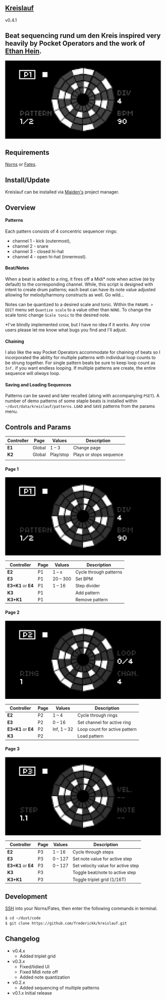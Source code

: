 [Kreislauf](https://norns.community/en/authors/frederickk/kreislauf)
---

v0.4.1

## Beat sequencing rund um den Kreis inspired very heavily by Pocket Operators and the work of [Ethan Hein](http://www.ethanhein.com/).

![Kreislauf UI](./.assets/kreislauf.gif)

## Requirements

[Norns](https://monome.org/norns) or [Fates](https://llllllll.co/t/fates-a-diy-norns-dac-board-for-raspberry-pi/22999).


## Install/Update

Kreislauf can be installed via [Maiden's](https://norns.local/maiden) project manager.


## Overview

#### Patterns

Each pattern consists of 4 concentric sequencer rings:

- channel 1 - kick (outermost),
- channel 2 - snare
- channel 3 - closed hi-hat
- channel 4 - open hi-hat (innermost).



#### Beat/Notes

When a beat is added to a ring, it fires off a Midi* note when active (`60` by default) to the corresponding channel. While, this script is designed with intent to create drum patterns; each beat can have its note value adjusted allowing for melody/harmony constructs as well. Go wild...

Notes can be quantized to a desired scale and tonic. Within the `PARAMS > EDIT` menu set `Quantize scale` to a value other than `NONE`. To change the scale tonic change `Scale tonic` to the desired note.

*I've blindly implemented crow, but I have no idea if it works. Any crow users please let me know what bugs you find and I'll adjust.

#### Chaining

I also like the way Pocket Operators accommodate for chaining of beats so I incorporated the ability for multiple patterns with individual loop counts to be strung together. For single pattern beats be sure to keep loop count as `Inf.` if you want endless looping. If multiple patterns are create, the entire sequence will *always* loop.

#### Saving and Loading Sequences

Patterns can be saved and later recalled (along with accompanying `PSET`). A number of demo patterns of some staple beats is installed within `~/dust/data/kreislauf/patterns`. `LOAD` and `SAVE` patterns from the params menu.


<!-- WIP
## Demo

Here's a brief video showing a workflow with the OP-Z.

[ video ]
-->

## Controls and Params

| Controller          | Page   | Values      | Description                        |
| ------------------- | ------ | ----------- | ---------------------------------- |
| **E1**              | Global | 1 – 3       | Change page                        |
| **K2**              | Global | Play/stop   | Plays or stops sequence            |
|                     |        |             |                                    |

#### Page 1

![Kreislauf page 1 screenshot](./.assets/kreislauf-1.png)

| Controller          | Page   | Values      | Description                        |
| ------------------- | ------ | ----------- | ---------------------------------- |
| **E2**              | P1     | 1 – x       | Cycle through patterns             |
| **E3**              | P1     | 20 – 300    | Set BPM                            |
| **E3+K1** or **E4** | P1     | 1 – 16      | Step divider                       |
| **K3**              | P1     |             | Add pattern                        |
| **K3+K1**           | P1     |             | Remove pattern                     |

#### Page 2

![Kreislauf page 2 screenshot](./.assets/kreislauf-2.png)

| Controller          | Page   | Values      | Description                        |
| ------------------- | ------ | ----------- | ---------------------------------- |
| **E2**              | P2     | 1 – 4       | Cycle through rings                |
| **E3**              | P2     | 0 – 16      | Set channel for active ring        |
| **E3+K1** or **E4** | P2     | Inf, 1 – 32 | Loop count for active pattern      |
| **K3**              | P2     |             | Load pattern                       |

#### Page 3

![Kreislauf page 3 screenshot](./.assets/kreislauf-3.png)

| Controller          | Page   | Values      | Description                        |
| ------------------- | ------ | ----------- | ---------------------------------- |
| **E2**              | P3     | 1 – 16      | Cycle through steps                |
| **E3**              | P3     | 0 – 127     | Set note value for active step     |
| **E3+K1** or **E4** | P3     | 0 – 127     | Set velocity value for active step |
| **K3**              | P3     |             | Toggle beat/note to active step    |
| **K3+K1**           | P3     |             | Toggle triplet grid (1/16T)        |



## Development

[SSH](https://monome.org/docs/norns/maiden/#ssh) into your Norns/Fates, then enter the following commands in terminal.

```bash
$ cd ~/dust/code
$ git clone https://github.com/frederickk/kreislauf.git
```


## Changelog
- v0.4.x
    - Added triplet grid
- v0.3.x
    - Fixed/tidied UI
    - Fixed Midi note off
    - Added note quantization
- v0.2.x
    - Added sequencing of multiple patterns
- v0.1.x Initial release